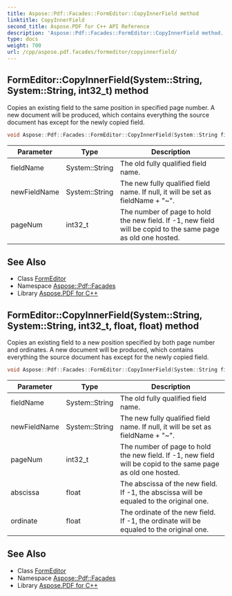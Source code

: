 ```yaml
---
title: Aspose::Pdf::Facades::FormEditor::CopyInnerField method
linktitle: CopyInnerField
second_title: Aspose.PDF for C++ API Reference
description: 'Aspose::Pdf::Facades::FormEditor::CopyInnerField method. Copies an existing field to the same position in specified page number. A new document will be produced, which contains everything the source document has except for the newly copied field in C++.'
type: docs
weight: 700
url: /cpp/aspose.pdf.facades/formeditor/copyinnerfield/
---
```

## FormEditor::CopyInnerField(System::String, System::String, int32_t) method


Copies an existing field to the same position in specified page number. A new document will be produced, which contains everything the source document has except for the newly copied field.

```cpp
void Aspose::Pdf::Facades::FormEditor::CopyInnerField(System::String fieldName, System::String newFieldName, int32_t pageNum)
```


| Parameter | Type | Description |
| --- | --- | --- |
| fieldName | System::String | The old fully qualified field name. |
| newFieldName | System::String | The new fully qualified field name. If null, it will be set as fieldName + "~". |
| pageNum | int32_t | The number of page to hold the new field. If -1, new field will be copid to the same page as old one hosted. |

## See Also

* Class [FormEditor](../)
* Namespace [Aspose::Pdf::Facades](../../)
* Library [Aspose.PDF for C++](../../../)
## FormEditor::CopyInnerField(System::String, System::String, int32_t, float, float) method


Copies an existing field to a new position specified by both page number and ordinates. A new document will be produced, which contains everything the source document has except for the newly copied field.

```cpp
void Aspose::Pdf::Facades::FormEditor::CopyInnerField(System::String fieldName, System::String newFieldName, int32_t pageNum, float abscissa, float ordinate)
```


| Parameter | Type | Description |
| --- | --- | --- |
| fieldName | System::String | The old fully qualified field name. |
| newFieldName | System::String | The new fully qualified field name. If null, it will be set as fieldName + "~". |
| pageNum | int32_t | The number of page to hold the new field. If -1, new field will be copid to the same page as old one hosted. |
| abscissa | float | The abscissa of the new field. If -1, the abscissa will be equaled to the original one. |
| ordinate | float | The ordinate of the new field. If -1, the ordinate will be equaled to the original one. |

## See Also

* Class [FormEditor](../)
* Namespace [Aspose::Pdf::Facades](../../)
* Library [Aspose.PDF for C++](../../../)
